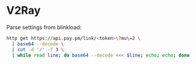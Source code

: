 # V2Ray

Parse settings from blinkload:

```bash
http get https://api.pay.pm/link/<token>\?mu\=2 \
  | base64 --decode \
  | cut -d '/' -f 3 \
  | while read line; do base64 --decode <<< $line; echo; echo; done
```
